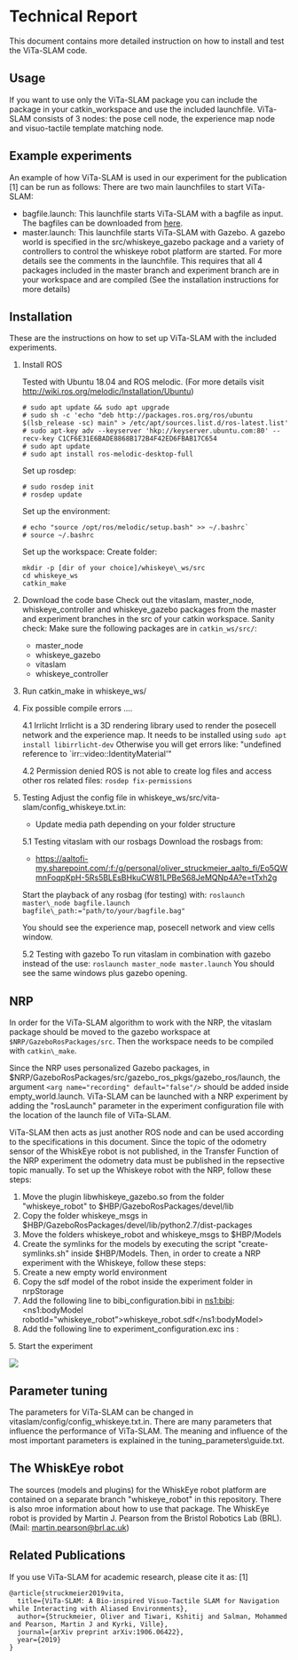 # Technical Report
This document contains more detailed instruction on how to install and test the ViTa-SLAM code.

## Usage
If you want to use only the ViTa-SLAM package you can include the package in your catkin\_workspace and use the included launchfile.
ViTa-SLAM consists of 3 nodes: the pose cell node, the experience map node and visuo-tactile template matching node.

## Example experiments
An example of how ViTa-SLAM is used in our experiment for the publication [1] can be run as follows:
There are two main launchfiles to start ViTa-SLAM:
- bagfile.launch: This launchfile starts ViTa-SLAM with a bagfile as input. 
The bagfiles can be downloaded from [here](https://aaltofi-my.sharepoint.com/:f:/g/personal/oliver_struckmeier_aalto_fi/Eo5QWmnFoqpKpH-5Rs5BLEsBHkuCW81LPBeS68JeMQNp4A?e=tTxh2g).
- master.launch: This launchfile starts ViTa-SLAM with Gazebo. A gazebo world is specified in the src/whiskeye\_gazebo package and a variety of controllers to control the whiskeye robot platform are started. For more details see the comments in the launchfile.
This requires that all 4 packages included in the master branch and experiment branch are in your workspace and are compiled (See the installation instructions for more details)

## Installation
These are the instructions on how to set up ViTa-SLAM with the included experiments.
1. Install ROS

   Tested with Ubuntu 18.04 and ROS melodic. (For more details visit http://wiki.ros.org/melodic/Installation/Ubuntu)  

   ```
   # sudo apt update && sudo apt upgrade  
   # sudo sh -c 'echo "deb http://packages.ros.org/ros/ubuntu $(lsb_release -sc) main" > /etc/apt/sources.list.d/ros-latest.list'  
   # sudo apt-key adv --keyserver 'hkp://keyserver.ubuntu.com:80' --recv-key C1CF6E31E6BADE8868B172B4F42ED6FBAB17C654  
   # sudo apt update  
   # sudo apt install ros-melodic-desktop-full  
   ```

   Set up rosdep:  
   ```
   # sudo rosdep init  
   # rosdep update  
   ```

   Set up the environment:  
   ```
   # echo "source /opt/ros/melodic/setup.bash" >> ~/.bashrc`
   # source ~/.bashrc
   ```

   Set up the workspace:
   Create folder:
   ```
   mkdir -p [dir of your choice]/whiskeye\_ws/src
   cd whiskeye_ws
   catkin_make
   ```

2. Download the code base 
   Check out the vitaslam, master\_node, whiskeye\_controller and whiskeye\_gazebo packages from the master and experiment branches in the src of your catkin workspace.
   Sanity check: Make sure the following packages are in `catkin_ws/src/`:
   - master\_node
   - whiskeye\_gazebo
   - vitaslam
   - whiskeye\_controller

3. Run catkin\_make in whiskeye\_ws/

4. Fix possible compile errors ....

   4.1 Irrlicht
   Irrlicht is a 3D rendering library used to render the posecell network and the experience map.
   It needs to be installed using
   `sudo apt install libirrlicht-dev`
   Otherwise you will get errors like: "undefined reference to `irr::video::IdentityMaterial'"

   4.2 Permission denied
   ROS is not able to create log files and access other ros related files:
   `rosdep fix-permissions`

5. Testing
   Adjust the config file in whiskeye_ws/src/vita-slam/config_whiskeye.txt.in:
   - Update media path depending on your folder structure

   5.1 Testing vitaslam with our rosbags
   Download the rosbags from:
   - https://aaltofi-my.sharepoint.com/:f:/g/personal/oliver_struckmeier_aalto_fi/Eo5QWmnFoqpKpH-5Rs5BLEsBHkuCW81LPBeS68JeMQNp4A?e=tTxh2g

   Start the playback of any rosbag (for testing) with:
   `roslaunch master\_node bagfile.launch bagfile\_path:="path/to/your/bagfile.bag"`

   You should see the experience map, posecell network and view cells window.

   5.2 Testing with gazebo
   To run vitaslam in combination with gazebo instead of the use:
   `roslaunch master_node master.launch`
   You should see the same windows plus gazebo opening.

## NRP
In order for the ViTa-SLAM algorithm to work with the NRP, the vitaslam package should be moved to the gazebo workspace at `$NRP/GazeboRosPackages/src`.
Then the workspace needs to be compiled with `catkin\_make`.

Since the NRP uses personalized Gazebo packages, in $NRP/GazeboRosPackages/src/gazebo\_ros\_pkgs/gazebo\_ros/launch, the argument `<arg name="recording" default="false"/>` should be added inside empty\_world.launch.
ViTa-SLAM can be launched with a NRP experiment by adding the "rosLaunch" parameter in the experiment configuration file with the location of the launch file of ViTa-SLAM.

ViTa-SLAM then acts as just another ROS node and can be used according to the specifications in this document.
Since the topic of the odometry sensor of the WhiskEye robot is not published, in the Transfer Function of the NRP experiment the odometry data must be published in the repsective topic manually.
To set up the Whiskeye robot with the NRP, follow these steps:
1. Move the plugin libwhiskeye_gazebo.so from the folder "whiskeye_robot" to $HBP/GazeboRosPackages/devel/lib
2. Copy the folder whiskeye_msgs in $HBP/GazeboRosPackages/devel/lib/python2.7/dist-packages
3. Move the folders whiskeye_robot and whiskeye_msgs to $HBP/Models
4. Create the symlinks for the models by executing the script "create-symlinks.sh" inside $HBP/Models. Then, in order to create a NRP experiment with the Whiskeye, follow these steps:
1. Create a new empty world environment
2. Copy the sdf model of the robot inside the experiment folder in nrpStorage
3. Add the following line to bibi_configuration.bibi in <ns1:bibi>:
  <ns1:bodyModel robotId="whiskeye_robot">whiskeye_robot.sdf</ns1:bodyModel>
4. Add the following line to experiment_configuration.exc ins <environmentModel>:
  <robotPose robotId="whiskeye_robot" x="0.0" y="0.0" z="0.0" roll="0.0" pitch="0.0" yaw="0.0" />
5. Start the experiment
   
![](media/nrp.gif)

## Parameter tuning
The parameters for ViTa-SLAM can be changed in vitaslam/config/config\_whiskeye.txt.in.
There are many parameters that influence the performance of ViTa-SLAM.
The meaning and influence of the most important parameters is explained in the tuning\_parameters\guide.txt.

## The WhiskEye robot
The sources (models and plugins) for the WhiskEye robot platform are contained on a separate branch "whiskeye_robot" in this repository.
There is also mroe information about how to use that package.
The WhiskEye robot is provided by Martin J. Pearson from the Bristol Robotics Lab (BRL). (Mail: martin.pearson@brl.ac.uk)

## Related Publications
If you use ViTa-SLAM for academic research, please cite it as:
[1]
```
@article{struckmeier2019vita,
  title={ViTa-SLAM: A Bio-inspired Visuo-Tactile SLAM for Navigation while Interacting with Aliased Environments},
  author={Struckmeier, Oliver and Tiwari, Kshitij and Salman, Mohammed and Pearson, Martin J and Kyrki, Ville},
  journal={arXiv preprint arXiv:1906.06422},
  year={2019}
}
```

